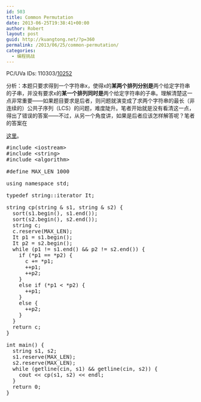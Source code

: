 ```yaml
---
id: 503
title: Common Permutation
date: 2013-06-25T19:38:41+00:00
author: Robert
layout: post
guid: http://kuangtong.net/?p=360
permalink: /2013/06/25/common-permutation/
categories:
  - 编程挑战
---
```

PC/UVa IDs: 110303/<a href="http://uva.onlinejudge.org/index.php?option=com_onlinejudge&#038;Itemid=8&#038;category=31&#038;page=show_problem&#038;problem=1193" target="_blank">10252</a>

分析：本题只要求得到一个字符串x，使得x的**某两个排列分别是**两个给定字符串的子串，并没有要求x的**某一个排列同时是**两个给定字符串的子串。理解清楚这一点非常重要——如果题目要求是后者，则问题就演变成了求两个字符串的最长（非连续的）公共子序列（LCS）的问题，难度陡升。<!--more-->笔者开始就是没有看清这一点，得出了错误的答案——不过，从另一个角度讲，如果是后者应该怎样解答呢？笔者的答案在

<a href="https://code.google.com/p/programming-challenges-robert/source/browse/ch3_ex3_lcs.cpp" target="_blank">这里</a>。

<pre class="brush: cpp; title: ; notranslate" title="">#include &lt;iostream&gt;
#include &lt;string&gt;
#include &lt;algorithm&gt;

#define MAX_LEN 1000

using namespace std;

typedef string::iterator It;

string cp(string & s1, string & s2) {
  sort(s1.begin(), s1.end());
  sort(s2.begin(), s2.end());
  string c;
  c.reserve(MAX_LEN);
  It p1 = s1.begin();
  It p2 = s2.begin();
  while (p1 != s1.end() && p2 != s2.end()) {
    if (*p1 == *p2) {
      c += *p1;
      ++p1;
      ++p2;
    }
    else if (*p1 &lt; *p2) {
      ++p1;
    }
    else {
      ++p2;
    }
  }
  return c;
}

int main() {
  string s1, s2;
  s1.reserve(MAX_LEN);
  s2.reserve(MAX_LEN);
  while (getline(cin, s1) && getline(cin, s2)) {
    cout &lt;&lt; cp(s1, s2) &lt;&lt; endl;
  }
  return 0;
}
</pre>

<div class="addtoany_share_save_container addtoany_content_bottom">
  <div class="a2a_kit a2a_kit_size_32 addtoany_list a2a_target" id="wpa2a_48">
    <a class="a2a_button_facebook" href="http://www.addtoany.com/add_to/facebook?linkurl=http%3A%2F%2Fkuangtong.me%2F2013%2F06%2F25%2Fcommon-permutation%2F&linkname=Common%20Permutation" title="Facebook" rel="nofollow" target="_blank"></a><a class="a2a_button_twitter" href="http://www.addtoany.com/add_to/twitter?linkurl=http%3A%2F%2Fkuangtong.me%2F2013%2F06%2F25%2Fcommon-permutation%2F&linkname=Common%20Permutation" title="Twitter" rel="nofollow" target="_blank"></a><a class="a2a_button_google_plus" href="http://www.addtoany.com/add_to/google_plus?linkurl=http%3A%2F%2Fkuangtong.me%2F2013%2F06%2F25%2Fcommon-permutation%2F&linkname=Common%20Permutation" title="Google+" rel="nofollow" target="_blank"></a><a class="a2a_button_sina_weibo" href="http://www.addtoany.com/add_to/sina_weibo?linkurl=http%3A%2F%2Fkuangtong.me%2F2013%2F06%2F25%2Fcommon-permutation%2F&linkname=Common%20Permutation" title="Sina Weibo" rel="nofollow" target="_blank"></a><a class="a2a_dd addtoany_share_save" href="https://www.addtoany.com/share_save"></a>
  </div>
</div>